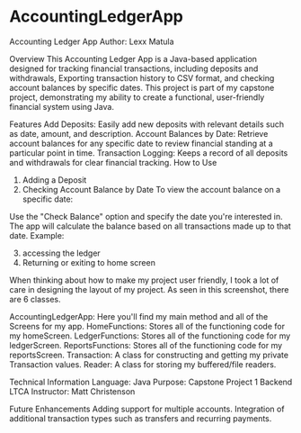 # AccountingLedgerApp
Accounting Ledger App
Author: Lexx Matula

Overview
This Accounting Ledger App is a Java-based application designed for tracking financial transactions, including deposits and withdrawals, Exporting transaction history to CSV format, and checking account balances by specific dates. This project is part of my capstone project, demonstrating my ability to create a functional, user-friendly financial system using Java.

Features
Add Deposits: Easily add new deposits with relevant details such as date, amount, and description.
Account Balances by Date: Retrieve account balances for any specific date to review financial standing at a particular point in time.
Transaction Logging: Keeps a record of all deposits and withdrawals for clear financial tracking.
How to Use
1. Adding a Deposit
2. Checking Account Balance by Date
To view the account balance on a specific date:

Use the "Check Balance" option and specify the date you're interested in.
The app will calculate the balance based on all transactions made up to that date.
Example:

3. accessing the ledger
4. Returning or exiting to home screen 


When thinking about how to make my project user friendly, I took a lot of care in designing the layout of my project. As seen in this screenshot, there are 6 classes.

AccountingLedgerApp: Here you'll find my main method and all of the Screens for my app.
HomeFunctions: Stores all of the functioning code for my homeScreen.
LedgerFunctions: Stores all of the functioning code for my ledgerScreen.
ReportsFunctions: Stores all of the functioning code for my reportsScreen.
Transaction: A class for constructing and getting my private Transaction values.
Reader: A class for storing my buffered/file readers.

Technical Information
Language: Java
Purpose: Capstone Project 1 Backend LTCA 
Instructor: Matt Christenson

Future Enhancements
Adding support for multiple accounts.
Integration of additional transaction types such as transfers and recurring payments.


